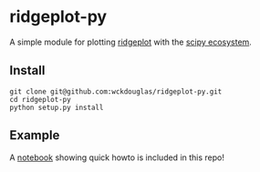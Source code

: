 # ridgeplot-py #

A simple module for plotting [ridgeplot](https://clauswilke.com/blog/2017/09/15/goodbye-joyplots/) with the [scipy ecosystem](https://www.scipy.org/about.html).

## Install ##

```
git clone git@github.com:wckdouglas/ridgeplot-py.git
cd ridgeplot-py
python setup.py install 
```


## Example ##

A [notebook](https://github.com/wckdouglas/ridgeplot-py/blob/main/Example.ipynb) showing quick howto is included in this repo!